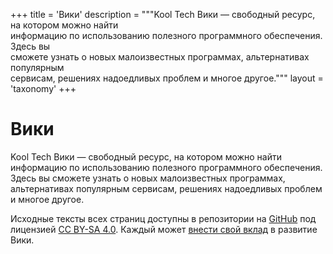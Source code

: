 +++
title = 'Вики'
description = """Kool Tech Вики — свободный ресурс, на котором можно найти \
информацию по использованию полезного программного обеспечения. Здесь вы \
сможете узнать о новых малоизвестных программах, альтернативах популярным \
сервисам, решениях надоедливых проблем и многое другое."""
layout = 'taxonomy'
+++

# Вики

Kool Tech Вики — свободный ресурс, на котором можно найти информацию по
использованию полезного программного обеспечения. Здесь вы сможете узнать о
новых малоизвестных программах, альтернативах популярным сервисам, решениях
надоедливых проблем и многое другое.

Исходные тексты всех страниц доступны в репозитории на
[GitHub](https://github.com/KoolTechTricks/pages) под лицензией
[CC BY-SA 4.0](https://creativecommons.org/licenses/by-sa/4.0/deed.ru). Каждый
может
[внести свой вклад](https://github.com/KoolTechTricks/pages/blob/main/CONTRIBUTING.md)
в развитие Вики.

